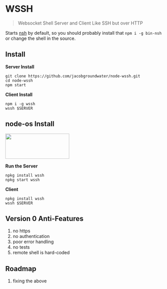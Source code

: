 # WSSH

> Websocket Shell Server and Client
> Like SSH but over HTTP

Starts [nsh](https://github.com/jacobgroundwater/node-bin-nsh) by default,
so you should probably install that `npm i -g bin-nsh` or change the shell in the source.

## Install

**Server Install**
```
git clone https://github.com/jacobgroundwater/node-wssh.git
cd node-wssh
npm start
```

**Client Install**
```
npm i -g wssh
wssh $SERVER
```

## node-os Install

<a href="http://node-os.github.io"><img src="http://i.imgur.com/pIJu2TS.png" width=200 height=79/></a>

**Run the Server**
```
npkg install wssh
npkg start wssh
```

**Client**
```
npkg install wssh
wssh $SERVER
```

## Version 0 Anti-Features

1. no https
2. no authentication
3. poor error handling
4. no tests
5. remote shell is hard-coded

## Roadmap

1. fixing the above
